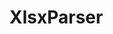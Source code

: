 <!--
 * @Description: 
 * @version: 1.0.0
 * @Author: modnarshen
 * @Date: 2021/02/20 16:29:31
 * @LastEditors: modnarshen
 * @LastEditTime: 2021/02/20 16:29:32
-->
# XlsxParser
